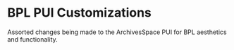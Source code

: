 # BPL PUI Customizations

Assorted changes being made to the ArchivesSpace PUI for BPL aesthetics and functionality.
